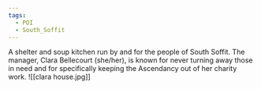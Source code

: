 ```yaml
---
tags:
  - POI
  - South_Soffit
---
```

A shelter and soup kitchen run by and for the people of South Soffit. The manager, Clara Bellecourt (she/her), is known for never turning away those in need and for specifically keeping the Ascendancy out of her charity work.
![[clara house.jpg]]